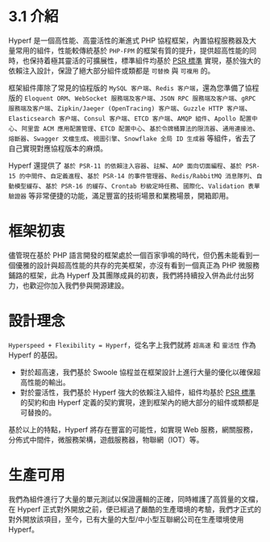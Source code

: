 # 3.1 介紹

Hyperf 是一個高性能、高靈活性的漸進式 PHP 協程框架，內置協程服務器及大量常用的組件，性能較傳統基於 `PHP-FPM` 的框架有質的提升，提供超高性能的同時，也保持着極其靈活的可擴展性，標準組件均基於 [PSR 標準](https://www.php-fig.org/psr) 實現，基於強大的依賴注入設計，保證了絕大部分組件或類都是 `可替換` 與 `可複用` 的。

框架組件庫除了常見的協程版的 `MySQL 客户端`、`Redis 客户端`，還為您準備了協程版的 `Eloquent ORM`、`WebSocket 服務端及客户端`、`JSON RPC 服務端及客户端`、`gRPC 服務端及客户端`、`Zipkin/Jaeger (OpenTracing) 客户端`、`Guzzle HTTP 客户端`、`Elasticsearch 客户端`、`Consul 客户端`、`ETCD 客户端`、`AMQP 組件`、`Apollo 配置中心`、`阿里雲 ACM 應用配置管理`、`ETCD 配置中心`、`基於令牌桶算法的限流器`、`通用連接池`、`熔斷器`、`Swagger 文檔生成`、`視圖引擎`、`Snowflake 全局 ID 生成器` 等組件，省去了自己實現對應協程版本的麻煩。

Hyperf 還提供了 `基於 PSR-11 的依賴注入容器`、`註解`、`AOP 面向切面編程`、`基於 PSR-15 的中間件`、`自定義進程`、`基於 PSR-14 的事件管理器`、`Redis/RabbitMQ 消息隊列`、`自動模型緩存`、`基於 PSR-16 的緩存`、`Crontab 秒級定時任務`、`國際化`、`Validation 表單驗證器` 等非常便捷的功能，滿足豐富的技術場景和業務場景，開箱即用。

# 框架初衷

儘管現在基於 PHP 語言開發的框架處於一個百家爭鳴的時代，但仍舊未能看到一個優雅的設計與超高性能的共存的完美框架，亦沒有看到一個真正為 PHP 微服務鋪路的框架，此為 Hyperf 及其團隊成員的初衷，我們將持續投入併為此付出努力，也歡迎你加入我們參與開源建設。

# 設計理念

`Hyperspeed + Flexibility = Hyperf`，從名字上我們就將 `超高速` 和 `靈活性` 作為 Hyperf 的基因。

- 對於超高速，我們基於 Swoole 協程並在框架設計上進行大量的優化以確保超高性能的輸出。
- 對於靈活性，我們基於 Hyperf 強大的依賴注入組件，組件均基於 [PSR 標準](https://www.php-fig.org/psr) 的契約和由 Hyperf 定義的契約實現，達到框架內的絕大部分的組件或類都是可替換的。

基於以上的特點，Hyperf 將存在豐富的可能性，如實現 Web 服務，網關服務，分佈式中間件，微服務架構，遊戲服務器，物聯網（IOT）等。

# 生產可用

我們為組件進行了大量的單元測試以保證邏輯的正確，同時維護了高質量的文檔，在 Hyperf 正式對外開放之前，便已經過了嚴酷的生產環境的考驗，我們才正式的對外開放該項目，至今，已有大量的大型/中小型互聯網公司在生產環境使用 Hyperf。
